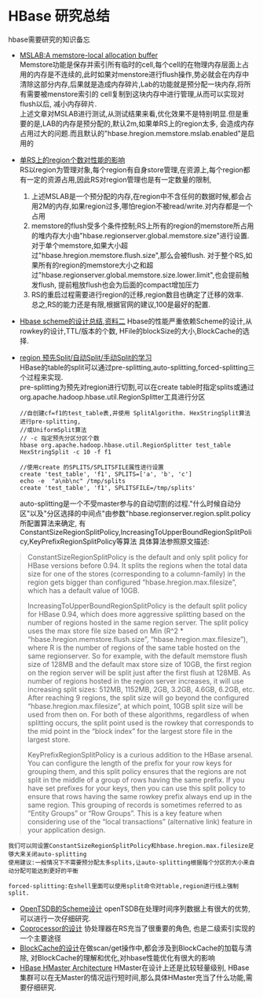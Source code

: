 HBase 研究总结
=====

hbase需要研究的知识备忘

+   [MSLAB:A memstore-local allocation buffer](http://www.taobaotest.com/blogs/2310)   
Memstore功能是保存并索引所有临时的cell,每个cell的在物理内存层面上占用的内存是不连续的,此时如果对menstore进行flush操作,势必就会在内存中
清除这部分内存,后果就是造成内存碎片,Lab的功能就是预分配一块内存,将所有需要被menstore索引的 cell复制到这块内存中进行管理,从而可以实现对flush以后,
减小内存碎片.  
上述文章对MSLAB进行测试,从测试结果来看,优化效果不是特别明显.但是重要的是,LAB的内存是预分配的,默认2m,如果单RS上的region太多,
会造成内存占用过大的问题.而且默认的"hbase.hregion.memstore.mslab.enabled"是启用的
    
+   [单RS上的region个数对性能的影响](http://hbase.apache.org/book/regions.arch.html)  
RS以region为管理对象,每个region有自身store管理,在资源上,每个region都有一定的资源占用,因此RS对region管理也是有一定数量的限制,  
    1.  上述MSLAB是一个预分配的内存,在region中不含任何的数据时候,都会占用2M的内存,如果region过多,哪怕region不被read/write.对内存都是一个占用
    2.   memstore的flush受多个条件控制;RS上所有的region的memstore所占用的堆内存大小由"hbase.regionserver.global.memstore.size"进行设置.
    对于单个memstore,如果大小超过"hbase.hregion.memstore.flush.size",那么会被flush.
    对于整个RS,如果所有的region的memstore大小之和超过"hbase.regionserver.global.memstore.size.lower.limit",也会提前触发flush,
    提前粗放flush也会为后面的compact增加压力
    3.  RS的重启过程需要进行region的迁移,region数目也确定了迁移的效率.           
总之,RS的能力还是有限,根据官网的建议,100是最好的配置.

+   [Hbase scheme的设计总结](http://hbase.apache.org/book/schema.html),[资料二](https://communities.intel.com/community/itpeernetwork/datastack/blog/2013/11/10/discussion-on-designing-hbase-tables)
Hbase的性能严重依赖Scheme的设计,从rowkey的设计,TTL/版本的个数, HFile的blockSize的大小,BlockCache的选择.

+   [region 预先Split/自动Split/手动Split的学习](http://zh.hortonworks.com/blog/apache-hbase-region-splitting-and-merging/)   
HBase的table的split可以通过pre-splitting,auto-splitting,forced-splitting三个过程来实现.    
pre-splitting为预先对region进行切割,可以在create table时指定splits或通过org.apache.hadoop.hbase.util.RegionSplitter工具进行分区

        //自创建cf=f1的test_table表,并使用 SplitAlgorithm. HexStringSplit算法进行pre-splitting,
        //或UniformSplit算法 
        // -c 指定预先分区分区个数
        hbase org.apache.hadoop.hbase.util.RegionSplitter test_table HexStringSplit -c 10 -f f1
        
        //使用create 的SPLITS/SPLITSFILE属性进行设置
        create 'test_table', 'f1', SPLITS=['a', 'b', 'c']
        echo -e  "a\nb\nc" /tmp/splits
        create 'test_table', 'f1', SPLITSFILE=/tmp/splits'
     auto-splitting是一个不受master参与的自动切割的过程."什么时候自动分区"以及"分区选择的中间点"由参数"hbase.regionserver.region.split.policy所配置算法来确定,
有ConstantSizeRegionSplitPolicy,IncreasingToUpperBoundRegionSplitPolicy,KeyPrefixRegionSplitPolicy等算法
具体算法参照原文描述:
>ConstantSizeRegionSplitPolicy is the default and only split policy for HBase versions before 0.94. 
It splits the regions when the total data size for one of the stores (corresponding to a column-family) in the region gets bigger than 
>configured “hbase.hregion.max.filesize”, which has a default value of 10GB. 
>
>IncreasingToUpperBoundRegionSplitPolicy is the default split policy for HBase 0.94, 
>which does more aggressive splitting based on the number of regions hosted in the same region server.
>The split policy uses the max store file size based on Min (R^2 * “hbase.hregion.memstore.flush.size”, “hbase.hregion.max.filesize”), 
>where R is the number of regions of the same table hosted on the same regionserver. 
>So for example, with the default memstore flush size of 128MB and the default max store size of 10GB, the first region on the region server will be split just after the first flush at 128MB. As number of regions hosted in the region server increases, it will use increasing split sizes: 512MB, 1152MB, 2GB, 3.2GB, 4.6GB, 6.2GB, etc. After reaching 9 regions, the split size will go beyond the configured “hbase.hregion.max.filesize”, at which point, 10GB split size will be used from then on. For both of these algorithms,
>regardless of when splitting occurs, the split point used is the rowkey that corresponds to the mid point in the “block index” for the largest store file in the largest store.
>
>KeyPrefixRegionSplitPolicy is a curious addition to the HBase arsenal. You can configure the length of the prefix for your row keys for grouping them, 
>and this split policy ensures that the regions are not split in the middle of a group of rows having the same prefix. If you have set prefixes for your keys, 
>then you can use this split policy to ensure that rows having the same rowkey prefix always end up in the same region. 
>This grouping of records is sometimes referred to as “Entity Groups” or “Row Groups”. 
>This is a key feature when considering use of the “local transactions” (alternative link) feature in your application design.   

    我们可以同设置ConstantSizeRegionSplitPolicy和hbase.hregion.max.filesize足够大来关闭auto-splitting  
    使用建议:一般情况下不需要预分配太多splits,让auto-splitting根据每个分区的大小来自动分配可能达到更好的平衡  

    forced-splitting:在shell里面可以使用split命令对table,region进行线上强制split.

+   [OpenTSDB的Scheme设计](http://opentsdb.net/docs/build/html/user_guide/backends/hbase.html) openTSDB在处理时间序列数据上有很大的优势,
可以进行一次仔细研究.
+   [Coprocessor的设计](https://blogs.apache.org/hbase/entry/coprocessor_introduction) 协处理器在RS充当了很重要的角色,
也是二级索引实现的一个主要途径
+   [BlockCache的设计](http://hbase.apache.org/book/regionserver.arch.html)在做scan/get操作中,都会涉及到BlockCache的加载与清除,
对BlockCache的理解和优化,对hbase性能优化有很大的影响
+   [HBase HMaster Architecture](http://blog.zahoor.in/2012/08/hbase-hmaster-architecture/) HMaster在设计上还是比较轻量级别,
HBase集群可以在无Master的情况运行短时间,那么具体HMaster充当了什么功能,需要仔细研究.